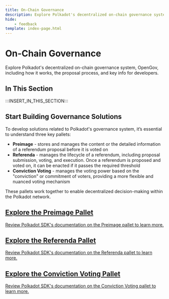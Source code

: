 ```yaml
---
title: On-Chain Governance
description: Explore Polkadot's decentralized on-chain governance system, OpenGov, including how it works, the proposal process, and key info for developers.
hide: 
    - feedback
template: index-page.html
---
```


# On-Chain Governance

Explore Polkadot's decentralized on-chain governance system, OpenGov, including how it works, the proposal process, and key info for developers.

## In This Section

:::INSERT_IN_THIS_SECTION:::

## Start Building Governance Solutions

To develop solutions related to Polkadot's governance system, it’s essential to understand three key pallets:

- **Preimage** - stores and manages the content or the detailed information of a referendum proposal before it is voted on
- **Referenda** - manages the lifecycle of a referendum, including proposal submission, voting, and execution. Once a referendum is proposed and voted on, it can be enacted if it passes the required threshold
- **Conviction Voting** - manages the voting power based on the "conviction" or commitment of voters, providing a more flexible and nuanced voting mechanism

These pallets work together to enable decentralized decision-making within the Polkadot network.

<div class="subsection-wrapper">
  <div class="card">
    <a href="https://paritytech.github.io/polkadot-sdk/master/pallet_preimage/index.html" target="_blank">
      <h2 class="title">Explore the Preimage Pallet</h2>
      <p class="description">Review Polkadot SDK's documentation on the Preimage pallet to learn more.</p>
    </a>
  </div>
  <div class="card">
    <a href="https://paritytech.github.io/polkadot-sdk/master/pallet_referenda/index.html" target="_blank">
      <h2 class="title">Explore the Referenda Pallet</h2>
      <p class="description">Review Polkadot SDK's documentation on the Referenda pallet to learn more.</p>
    </a>
  </div>
  <div class="card">
    <a href="https://paritytech.github.io/polkadot-sdk/master/pallet_conviction_voting/index.html" target="_blank">
      <h2 class="title">Explore the Conviction Voting Pallet</h2>
      <p class="description">Review Polkadot SDK's documentation on the Conviction Voting pallet to learn more.</p>
    </a>
  </div>
</div>
